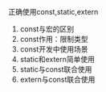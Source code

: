 正确使用const,static,extern

1. const与宏的区别
2. const作用：限制类型
3. const开发中使用场景
4. static和extern简单使用
5. static与const联合使用
6. extern与const联合使用





